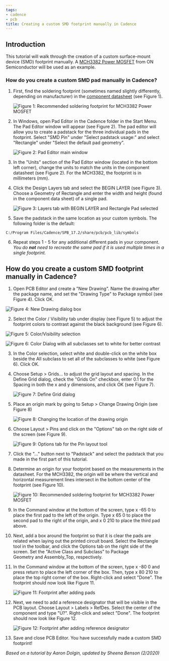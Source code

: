 ```yaml
---
tags:
- cadence
- pcb
title: Creating a custom SMD footprint manually in Cadence
---
```


## Introduction

This tutorial will walk through the creation of a custom surface-mount device (SMD) footprint manually. A [MCH3382 Power MOSFET](http://www.onsemi.com/pub_link/Collateral/MCH3382-D.PDF) from ON Semiconductor will be used as an example.

### How do you create a custom SMD pad manually in Cadence?

1.  First, find the soldering footprint (sometimes named slightly differently, depending on manufacturer) in the [component datasheet](http://www.onsemi.com/pub_link/Collateral/MCH3382-D.PDF) (see Figure 1).

    ![Figure 1: Recommended soldering footprint for MCH3382 Power MOSFET](/larger/image0130.png)

  

2.  In Windows, open Pad Editor in the Cadence folder in the Start Menu. The Pad Editor window will appear (see Figure 2). The pad editor will allow you to create a padstack for the three individual pads in the footprint. Select "SMD Pin" under "Select padstack usage:" and select "Rectangle" under "Select the default pad geometry".

    ![Figure 2: Pad Editor main window](/figures/figure_163.jpg)

3.  In the "Units" section of the Pad Editor window (located in the bottom left corner), change the units to match the units in the component datasheet (see Figure 2). For the MCH3382, the footprint is in millimeters (mm).

4.  Click the Design Layers tab and select the BEGIN LAYER (see Figure 3). Choose a Geometry of Rectangle and enter the width and height (found in the component data sheet) of a single pad.

    ![Figure 3: Layers tab with BEGIN LAYER and Rectangle Pad selected](/figures/figure_164.jpg)

5.  Save the padstack in the same location as your custom symbols. The following folder is the default:

```
C:/Program Files/Cadence/SPB_17.2/share/pcb/pcb_lib/symbols
```

6.  Repeat steps 1 - 5 for any additional different pads in your component. *You do **not** need to recreate the same pad if it is used multiple times in a single footprint.*

## How do you create a custom SMD footprint manually in Cadence?

1. Open PCB Editor and create a "New Drawing". Name the drawing after the package name, and set the "Drawing Type" to Package symbol (see Figure 4). Click OK.

  ![Figure 4: New Drawing dialog box][1]

2. Select the Color / Visibility tab under display (see Figure 5) to adjust the footprint colors to contrast against the black background (see Figure 6).

  ![Figure 5: Color/Visibility selection]

  ![Figure 6: Color Dialog with all subclasses set to white for better contrast][2]

3. In the Color selection, select white and double-click on the white box beside the All subclass to set all of the subclasses to white (see Figure 6). Click OK.

4. Choose Setup > Grids... to adjust the grid layout and spacing. In the Define Grid dialog, check the "Grids On" checkbox, enter 0.1 for the Spacing in both the x and y dimensions, and click OK (see Figure 7).

    ![Figure 7: Define Grid dialog](/larger/image0132.png)
  
5. Place an origin mark by going to Setup > Change Drawing Origin (see Figure 8)

    ![Figure 8: Changing the location of the drawing origin][3]

6. Choose Layout > Pins and click on the "Options" tab on the right side of the screen (see Figure 9).

    ![Figure 9: Options tab for the Pin layout tool][4]
7. Click the "..." button next to "Padstack" and select the padstack that you made in the first part of this tutorial.

8. Determine an origin for your footprint based on the measurements in the datasheet. For the MCH3382, the origin will be where the vertical and horizontal measurement lines intersect in the bottom center of the footprint (see Figure 10).

    ![Figure 10: Recommended soldering footprint for MCH3382 Power MOSFET][5]

9. In the Command window at the bottom of the screen, type x -65 0 to place the first pad to the left of the origin. Type x 65 0 to place the second pad to the right of the origin, and x 0 210 to place the third pad above.

10. Next, add a box around the footprint so that it is clear the pads are related when laying out the printed circuit board. Select the Rectangle tool in the toolbar, and click the Options tab on the right side of the screen. Set the "Active Class and Subclass" to Package Geometry and Assembly_Top, respectively.

11. In the Command window at the bottom of the screen, type x -80 0 and press return to place the left corner of the box. Then, type x 80 210 to place the top right corner of the box. Right-click and select "Done". The footprint should now look like Figure 11.

    ![Figure 11: Footprint after adding pads](/larger/image0134.png)

12. Next, we need to add a reference designator that will be visible in the PCB layout. Choose Layout > Labels > RefDes. Select the center of the component and type "U?". Right-click and select "Done". The footprint should now look like Figure 12.

    ![Figure 12: Footprint after adding reference designator][6]

13. Save and close PCB Editor. You have successfully made a custom SMD footprint!

*Based on a tutorial by Aaron Dolgin, updated by Sheena Benson (2/2020)*

  [1]: /custom-smd-footprint_media/image1.png
  [Figure 5: Color/Visibility selection]: /custom-smd-footprint_media/image2.png
  [2]: /custom-smd-footprint_media/image3.jpeg
  [3]: /custom-smd-footprint_media/image4.png 
  [4]: /custom-smd-footprint_media/image5.png 
  [5]: /custom-smd-footprint_media/image6.png 
  [6]: /custom-smd-footprint_media/image7.png 
